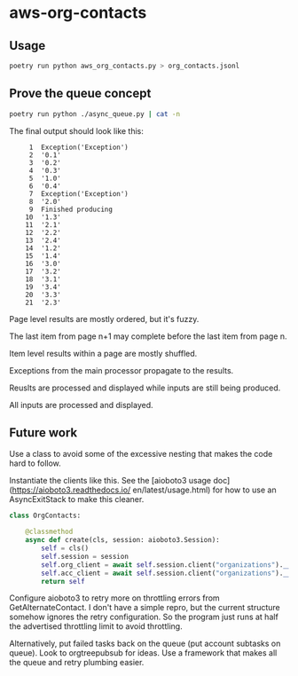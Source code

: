 # aws-org-contacts

## Usage

```bash
poetry run python aws_org_contacts.py > org_contacts.jsonl
```

## Prove the queue concept

```bash
poetry run python ./async_queue.py | cat -n
```

The final output should look like this:

```
     1	Exception('Exception')
     2	'0.1'
     3	'0.2'
     4	'0.3'
     5	'1.0'
     6	'0.4'
     7	Exception('Exception')
     8	'2.0'
     9	Finished producing
    10	'1.3'
    11	'2.1'
    12	'2.2'
    13	'2.4'
    14	'1.2'
    15	'1.4'
    16	'3.0'
    17	'3.2'
    18	'3.1'
    19	'3.4'
    20	'3.3'
    21	'2.3'
```

Page level results are mostly ordered, but it's fuzzy.

The last item from page n+1 may complete before the last item from page n.

Item level results within a page are mostly shuffled.

Exceptions from the main processor propagate to the results.

Reuslts are processed and displayed while inputs are still being produced.

All inputs are processed and displayed.

## Future work

Use a class to avoid some of the excessive nesting that makes the code hard to follow.

Instantiate the clients like this. See the [aioboto3 usage doc](https://aioboto3.readthedocs.io/ en/latest/usage.html) for how to use an AsyncExitStack to make this cleaner.

```python
class OrgContacts:

    @classmethod
    async def create(cls, session: aioboto3.Session):
        self = cls()
        self.session = session
        self.org_client = await self.session.client("organizations").__aenter__()
        self.acc_client = await self.session.client("organizations").__aenter__()
        return self
```

Configure aioboto3 to retry more on throttling errors from GetAlternateContact. I don't have a simple repro, but the current structure somehow ignores the retry configuration. So the program just runs at half the advertised throttling limit to avoid throttling.

Alternatively, put failed tasks back on the queue (put account subtasks on queue). Look to orgtreepubsub for ideas. Use a framework that makes all the queue and retry plumbing easier.
